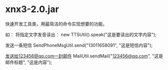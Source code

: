 # xnx3-2.0.jar

快速开发工具类，用最简洁的命令实现想要的功能。

如：
将指定文字发音读出：
  new TTSUtil().speak("这是要读出的文字内容");

发送一条短信
  SendPhoneMsgUtil.send("13011658091", "这是短信内容");
  
发送给123456@qq.com一封邮件
  MailUtil.sendMail("123456@qq.com", "这是邮件标题", "这是内容");
  
